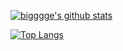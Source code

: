 [![bigggge's github stats](https://github-readme-stats.vercel.app/api?username=bigggge)](https://github.com/anuraghazra/github-readme-stats)

[![Top Langs](https://github-readme-stats.vercel.app/api/top-langs/?username=bigggge)](https://github.com/anuraghazra/github-readme-stats)
